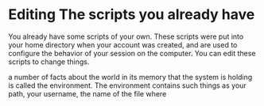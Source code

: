 # Editing The scripts you already have
You already have some scripts of your own. These scripts were put into your home directory when your account was created, and are used to configure the behavior of your session on the computer. You can edit these scripts to change things.

a number of facts about the world in its memory that the system is holding is called the environment. The environment contains such things as your path, your username, the name of the file where 
<!--stackedit_data:
eyJoaXN0b3J5IjpbMTc2NzQ3MzI2Nl19
-->